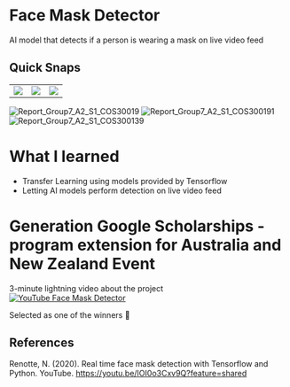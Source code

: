 # Face Mask Detector
 AI model that detects if a person is wearing a mask on live video feed

 ## Quick Snaps
 <table>
  <tr>
    <td><img src=![Report_Group7_A2_S1_COS30019](https://github.com/ItsCherryy/face-mask-detector/assets/65480252/5804cd49-430c-4b88-94b5-2597c61dd275)></td>
    <td><img src=![Report_Group7_A2_S1_COS300191](https://github.com/ItsCherryy/face-mask-detector/assets/65480252/1e3b85d9-9d80-4c7a-a4ad-8170683e44fe)></td>
    <td><img src=![Report_Group7_A2_S1_COS300139](https://github.com/ItsCherryy/face-mask-detector/assets/65480252/a208e2c9-8d3b-42bc-9fbe-6525fa92c165)></td>
  </tr>
 </table>

![Report_Group7_A2_S1_COS30019](https://github.com/ItsCherryy/face-mask-detector/assets/65480252/5804cd49-430c-4b88-94b5-2597c61dd275)
![Report_Group7_A2_S1_COS300191](https://github.com/ItsCherryy/face-mask-detector/assets/65480252/1e3b85d9-9d80-4c7a-a4ad-8170683e44fe)
![Report_Group7_A2_S1_COS300139](https://github.com/ItsCherryy/face-mask-detector/assets/65480252/a208e2c9-8d3b-42bc-9fbe-6525fa92c165)

 # What I learned
 * Transfer Learning using models provided by Tensorflow
 * Letting AI models perform detection on live video feed

# Generation Google Scholarships - program extension for Australia and New Zealand Event
3-minute lightning video about the project  
[![YouTube Face Mask Detector](https://img.youtube.com/vi/zjDkkB7eE-8/hqdefault.jpg)](https://youtu.be/zjDkkB7eE-8)  

Selected as one of the winners :tada:  

## References
Renotte, N. (2020). Real time face mask detection with Tensorflow and Python. YouTube. https://youtu.be/IOI0o3Cxv9Q?feature=shared
